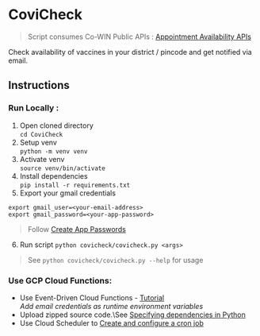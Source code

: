 # CoviCheck

> Script consumes Co-WIN Public APIs : [Appointment Availability APIs
](https://apisetu.gov.in/public/marketplace/api/cowin)

Check availability of vaccines in your district / pincode and get notified via email.
## **Instructions**

### Run Locally :
1. Open cloned directory\
```cd CoviCheck```
2. Setup venv\
```python -m venv venv```
3. Activate venv\
```source venv/bin/activate```
4. Install dependencies\
```pip install -r requirements.txt```
5. Export your gmail credentials
```
export gmail_user=<your-email-address>
export gmail_password=<your-app-password>
```
> Follow [Create App Passwords](https://support.google.com/accounts/answer/185833?hl=en)
6. Run script
```python covicheck/covicheck.py <args>```
> See `python covicheck/covicheck.py --help` for usage

### Use GCP Cloud Functions:
- Use Event-Driven Cloud Functions -
[Tutorial](https://cloud.google.com/functions/docs/tutorials/pubsub#functions-prepare-environment-python)\
*Add email credentials as runtime environment variables*
- Upload zipped source code.\See [Specifying dependencies in Python](https://cloud.google.com/functions/docs/writing/specifying-dependencies-python)  
- Use Cloud Scheduler to [Create and configure a cron job](https://cloud.google.com/scheduler/docs/creating#console_1)
